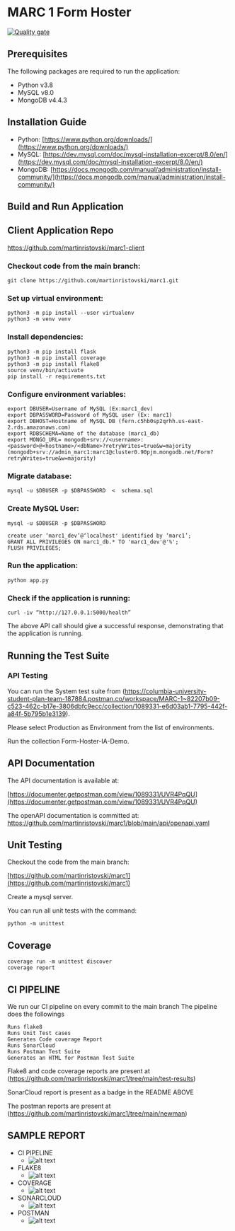 # MARC 1 Form Hoster

[![Quality gate](https://sonarcloud.io/api/project_badges/quality_gate?project=martinristovski_marc1)](https://sonarcloud.io/summary/new_code?id=martinristovski_marc1)

## Prerequisites

The following packages are required to run the application:

- Python v3.8
- MySQL v8.0
- MongoDB v4.4.3

## Installation Guide

- Python: [https://www.python.org/downloads/](https://www.python.org/downloads/)
- MySQL: [https://dev.mysql.com/doc/mysql-installation-excerpt/8.0/en/](https://dev.mysql.com/doc/mysql-installation-excerpt/8.0/en/)
- MongoDB: [https://docs.mongodb.com/manual/administration/install-community/](https://docs.mongodb.com/manual/administration/install-community/)

## Build and Run Application

## Client Application Repo

https://github.com/martinristovski/marc1-client

### Checkout code from the main branch:

```
git clone https://github.com/martinristovski/marc1.git
```

### Set up virtual environment:

```
python3 -m pip install --user virtualenv
python3 -m venv venv
```

### Install dependencies:

```
python3 -m pip install flask
python3 -m pip install coverage
python3 -m pip install flake8
source venv/bin/activate
pip install -r requirements.txt
```

### Configure environment variables:

```
export DBUSER=Username of MySQL (Ex:marc1_dev)
export DBPASSWORD=Password of MySQL user (Ex: marc1)
export DBHOST=Hostname of MySQL DB (fern.c5hb0sp2qrhh.us-east-2.rds.amazonaws.com)
export RDBSCHEMA=Name of the database (marc1_db)
export MONGO_URL= mongodb+srv://<username>:<password>@<hostname>/<dbName>?retryWrites=true&w=majority
(mongodb+srv://admin_marc1:marc1@cluster0.90pjm.mongodb.net/Form?retryWrites=true&w=majority)
```

### Migrate database:

```
mysql -u $DBUSER -p $DBPASSWORD  <  schema.sql
```

### Create MySQL User:

```
mysql -u $DBUSER -p $DBPASSWORD

create user ‘marc1_dev’@‘localhost' identified by ‘marc1’;
GRANT ALL PRIVILEGES ON marc1_db.* TO 'marc1_dev'@'%';
FLUSH PRIVILEGES;
```

### Run the application:

```
python app.py
```

### Check if the application is running:

```
curl -iv “http://127.0.0.1:5000/health”
```

The above API call should give a successful response, demonstrating that the application is running.

## Running the Test Suite

### API Testing

You can run the System test suite from (https://columbia-university-student-plan-team-187884.postman.co/workspace/MARC-1~82207b09-c523-462c-b17e-3806dbfc9ecc/collection/1089331-e6d03ab1-7795-442f-a84f-5b795b1e3139).

Please select Production as Environment from the list of environments.

Run the collection Form-Hoster-IA-Demo.

## API Documentation

The API documentation is available at:

[https://documenter.getpostman.com/view/1089331/UVR4PqQU](https://documenter.getpostman.com/view/1089331/UVR4PqQU)


The openAPI documentation is committed at:
https://github.com/martinristovski/marc1/blob/main/api/openapi.yaml

## Unit Testing

Checkout the code from the main branch:

[https://github.com/martinristovski/marc1](https://github.com/martinristovski/marc1)

Create a mysql server.

You can run all unit tests with the command:

```
python -m unittest
```

## Coverage

```
coverage run -m unittest discover
coverage report
```

## CI PIPELINE

We run our CI pipeline on every commit to the main branch
The pipeline does the followings

```
Runs flake8
Runs Unit Test cases
Generates Code coverage Report
Runs SonarCloud
Runs Postman Test Suite
Generates an HTML for Postman Test Suite
```

Flake8 and code coverage reports are present at
(https://github.com/martinristovski/marc1/tree/main/test-results)

SonarCloud report is present as a badge in the README ABOVE

The postman reports are present at
(https://github.com/martinristovski/marc1/tree/main/newman)


## SAMPLE REPORT

- CI PIPELINE
  - ![alt text](https://github.com/martinristovski/marc1/blob/main/sample_reports/Screen%20Shot%202021-12-11%20at%2011.48.39%20AM.png)
- FLAKE8
  - ![alt text](https://github.com/martinristovski/marc1/blob/main/sample_reports/Screen%20Shot%202021-12-11%20at%2011.49.04%20AM.png)
- COVERAGE
  - ![alt text](https://github.com/martinristovski/marc1/blob/main/sample_reports/Screen%20Shot%202021-12-11%20at%2011.49.54%20AM.png)
- SONARCLOUD
  - ![alt text](https://github.com/martinristovski/marc1/blob/main/sample_reports/Screen%20Shot%202021-12-11%20at%2011.45.04%20AM.png)
- POSTMAN
  - ![alt text](https://github.com/martinristovski/marc1/blob/main/sample_reports/Screen%20Shot%202021-12-11%20at%2011.49.29%20AM.png)
